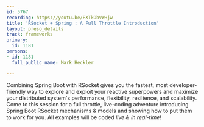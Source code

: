 ```yaml
---
id: 5767
recording: https://youtu.be/PXTkObVWHjw
title: 'RSocket + Spring : A Full Throttle Introduction'
layout: preso_details
track: frameworks
primary:
  id: 1181
persons:
- id: 1181
  full_public_name: Mark Heckler

---
```

Combining Spring Boot with RSocket gives you the fastest, most developer-friendly way to explore and exploit your reactive superpowers and maximize your distributed system's performance, flexibility, resilience, and scalability. Come to this session for a full throttle, live-coding adventure introducing Spring Boot RSocket mechanisms & models and showing how to put them to work for you. All examples will be coded *live & in real-time*!
